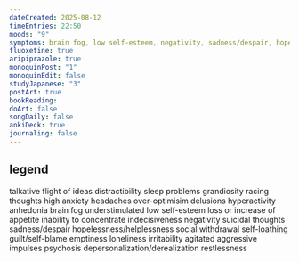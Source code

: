 ```yaml
---
dateCreated: 2025-08-12
timeEntries: 22:50
moods: "9"
symptoms: brain fog, low self-esteem, negativity, sadness/despair, hopelessness/helplessness,self-loathing, guilt/self-blame
fluoxetine: true
aripiprazole: true
monoquinPost: "1"
monoquinEdit: false
studyJapanese: "3"
postArt: true
bookReading:
doArt: false
songDaily: false
ankiDeck: true
journaling: false
---
```

## legend
talkative
flight of ideas
distractibility
sleep problems
grandiosity
racing thoughts
high anxiety
headaches
over-optimisim
delusions
hyperactivity
anhedonia
brain fog
understimulated
low self-esteem
loss or increase of appetite
inability to concentrate
indecisiveness
negativity
suicidal thoughts
sadness/despair
hopelessness/helplessness
social withdrawal
self-loathing
guilt/self-blame
emptiness
loneliness
irritability
agitated
aggressive impulses
psychosis
depersonalization/derealization
restlessness